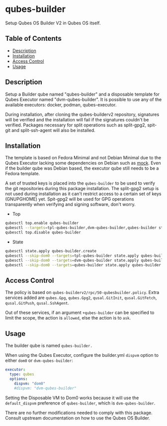 # qubes-builder

Setup Qubes OS Builder V2 in Qubes OS itself.

## Table of Contents

* [Description](#description)
* [Installation](#installation)
* [Access Control](#access-control)
* [Usage](#usage)

## Description

Setup a Builder qube named "qubes-builder" and a disposable template for Qubes
Executor named "dvm-qubes-builder". It is possible to use any of the available
executors: docker, podman, qubes-executor.

During installation, after cloning the qubes-builderv2 repository, signatures
will be verified and the installation will fail if the signatures couldn't be
verified. Packages necessary for split operations such as split-gpg2, spit-git
and split-ssh-agent will also be installed.

## Installation

The template is based on Fedora Minimal and not Debian Minimal due to the
Qubes Executor lacking some dependencies on Debian such as
[mock](https://bugs.debian.org/cgi-bin/bugreport.cgi?bug=1025460). Even if the
builder qube was Debian based, the executor qube still needs to be a Fedora
template.

A set of trusted keys is placed into the `qubes-builder` to be used to verify
the git repositories during this package installation. The split-gpg2 setup is
not used during installation as it can't restrict access to a certain set of
keys (GNUPGHOME) yet. Spit-gpg2 will be used for GPG operations transparently
when verifying and signing software, don't worry.

- Top
```sh
qubesctl top.enable qubes-builder
qubesctl --targets=tpl-qubes-builder,dvm-qubes-builder,qubes-builder state.apply
qubesctl top.disable qubes-builder
```

- State
<!-- pkg:begin:post-install -->
```sh
qubesctl state.apply qubes-builder.create
qubesctl --skip-dom0 --targets=tpl-qubes-builder state.apply qubes-builder.install
qubesctl --skip-dom0 --targets=dvm-qubes-builder state.apply qubes-builder.configure-qubes-executor
qubesctl --skip-dom0 --targets=qubes-builder state.apply qubes-builder.configure
```
<!-- pkg:end:post-install -->

## Access Control

The policy is based on `qubes-builderv2/rpc/50-qubesbuilder.policy`.
Extra services added are `qubes.Gpg`, `qubes.Gpg2`, `qusal.GitInit`,
`qusal.GitFetch`, `qusal.GitPush`, `qusal.SshAgent`.

Out of these services, if an argument `+qubes-builder` can be specified to
limit the scope, the action is `allowed`, else the action is to `ask`.

## Usage

The builder qube is named `qubes-builder.`

When using the Qubes Executor, configure the builder.yml `dispvm` option to
either `dom0` or `dvm-qubes-builder`:
```yaml
executor:
  type: qubes
  options:
    dispvm: "dom0"
    #dispvm: "dvm-qubes-builder"
```
Setting the Disposable VM  to Dom0 works because it will use the
`default_dispvm` preference of `qubes-builder`, which is `dvm-qubes-builder`.

There are no further modifications needed to comply with this package. Consult
upstream documentation on how to use the Qubes OS Builder.
